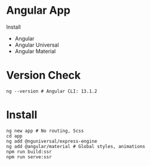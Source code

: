 # Angular App

Install
* Angular
* Angular Universal
* Angular Material

# Version Check
```
ng --version # Angular CLI: 13.1.2
```

# Install
```
ng new app # No routing, Scss
cd app
ng add @nguniversal/express-engine
ng add @angular/material # Global styles, animations
npm run build:ssr
npm run serve:ssr
```
